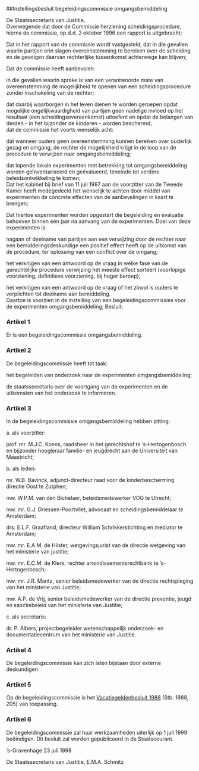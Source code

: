 <meta http-equiv='Content-Type' content='text/html; charset=utf-8' />

##Instellingsbesluit begeleidingscommissie omgangsbemiddeling

De Staatssecretaris van Justitie,  
Overwegende dat door de Commissie herziening scheidingsprocedure, hierna de commissie, op d.d. 2 oktober 1996 een rapport is uitgebracht;

Dat in het rapport van de commissie wordt vastgesteld, dat in die gevallen waarin partijen erin slagen overeenstemming te bereiken over de scheiding en de gevolgen daarvan rechterlijke tussenkomst achterwege kan blijven;

Dat de commissie heeft aanbevolen:

in die gevallen waarin sprake is van een verantwoorde mate van overeenstemming de mogelijkheid te openen van een scheidingsprocedure zonder inschakeling van de rechter;  

dat daarbij waarborgen in het leven dienen te worden geroepen opdat mogelijke ongelijkwaardigheid van partijen geen nadelige invloed op het resultaat (een scheidingsovereenkomst) uitoefent en opdat de belangen van derden - in het bijzonder de kinderen - worden beschermd;   
dat de commissie het voorts wenselijk acht:

dat wanneer ouders geen overeenstemming kunnen bereiken over ouderlijk gezag en omgang, de rechter de mogelijkheid krijgt in de loop van de procedure te verwijzen naar omgangsbemiddeling;  

dat lopende lokale experimenten met betrekking tot omgangsbemiddeling worden geïnventariseerd en geëvalueerd, teneinde tot verdere beleidsontwikkeling te komen;   
Dat het kabinet bij brief van 11 juli 1997 aan de voorzitter van de Tweede Kamer heeft medegedeeld het wenselijk te achten door middel van experimenten de concrete effecten van de aanbevelingen in kaart te brengen;

Dat hiertoe experimenten worden opgestart die begeleiding en evaluatie behoeven binnen één jaar na aanvang van de experimenten. Doel van deze experimenten is:

nagaan of deelname van partijen aan een verwijzing door de rechter naar een bemiddelingsdeskundige een positief effect heeft op de uitkomst van de procedure, ter oplossing van een conflict over de omgang;  

het verkrijgen van een antwoord op de vraag in welke fase van de gerechtelijke procedure verwijzing het meeste effect sorteert (voorlopige voorziening, definitieve voorziening, bij hoger beroep);  

het verkrijgen van een antwoord op de vraag of het zinvol is ouders te verplichten tot deelname aan bemiddeling.   
Daartoe is voorzien in de instelling van een begeleidingscommissies voor de experimenten omgangsbemiddeling;
Besluit:     

### Artikel  1  

Er is een begeleidingscommissie omgangsbemiddeling. 

### Artikel  2  

De begeleidingscommissie heeft tot taak: 

het begeleiden van onderzoek naar de experimenten omgangsbemiddeling;  

de staatssecretaris over de voortgang van de experimenten en de uitkomsten van het onderzoek te informeren.    

### Artikel  3  

In de begeleidingscommissie omgangsbemiddeling hebben zitting: 

a.  als voorzitter: 

prof. mr. M.J.C. Koens, raadsheer in het gerechtshof te ’s-Hertogenbosch en bijzonder hoogleraar familie- en jeugdrecht aan de Universiteit van Maastricht;    

b.  als leden: 

mr. W.B. Bavinck, adjunct-directeur raad voor de kinderbescherming directie Oost te Zutphen;  

mw. W.P.M. van den Bichelaer, beleidsmedewerker VOG te Utrecht;  

mw. mr. G.J. Driessen-Poortvliet, advocaat en scheidingsbemiddelaar te Amsterdam;  

drs. E.L.F. Graafland, directeur William Schrikkerstichting en mediator te Amsterdam;  

mw. mr. E.A.M. de Hilster, wetgevingsjurist van de directie wetgeving van het ministerie van justitie;  

mw. mr. E.C.M. de Klerk, rechter arrondissementsrechtbank te ’s-Hertogenbosch;  

mw. mr. J.R. Mantz, senior beleidsmedewerker van de directie rechtspleging van het ministerie van Justitie;  

mw. A.P. de Vrij, senior beleidsmedewerker van de directie preventie, jeugd en sanctiebeleid van het ministerie van Justitie;    

c.  als secretaris: 

dr. P. Albers, projectbegeleider wetenschappelijk onderzoek- en documentatiecentrum van het ministerie van Justitie.      

### Artikel  4  

De begeleidingscommissie kan zich laten bijstaan door externe deskundigen.  

### Artikel  5  

Op de begeleidingscommissie is het [Vacatiegeldenbesluit 1988](../../../../../AMvB/vacatiegeldenbesluit/1988/BWBR0004317/README.md) (Stb. 1988, 205) van toepassing.  

### Artikel  6  

De begeleidingscommissie zal haar werkzaamheden uiterlijk op 1 juli 1999 beëindigen. 
Dit besluit zal worden gepubliceerd in de Staatscourant.   

’s-Gravenhage 
23 juli 1998    

De 
Staatssecretaris van Justitie, 
E.M.A. Schmitz      
